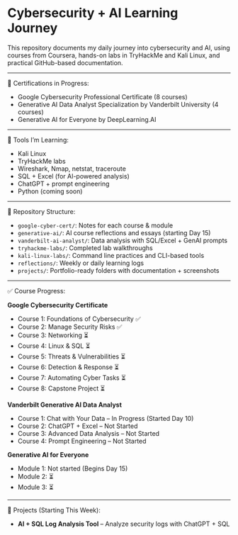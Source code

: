 # Cybersecurity + AI Learning Journey

This repository documents my daily journey into cybersecurity and AI, using courses from Coursera, hands-on labs in TryHackMe and Kali Linux, and practical GitHub-based documentation.

---

🔐 Certifications in Progress:
- Google Cybersecurity Professional Certificate (8 courses)
- Generative AI Data Analyst Specialization by Vanderbilt University (4 courses)
- Generative AI for Everyone by DeepLearning.AI

---

🧪 Tools I’m Learning:
- Kali Linux
- TryHackMe labs
- Wireshark, Nmap, netstat, traceroute
- SQL + Excel (for AI-powered analysis)
- ChatGPT + prompt engineering
- Python (coming soon)

---

📂 Repository Structure:
- `google-cyber-cert/`: Notes for each course & module
- `generative-ai/`: AI course reflections and essays (starting Day 15)
- `vanderbilt-ai-analyst/`: Data analysis with SQL/Excel + GenAI prompts
- `tryhackme-labs/`: Completed lab walkthroughs
- `kali-linux-labs/`: Command line practices and CLI-based tools
- `reflections/`: Weekly or daily learning logs
- `projects/`: Portfolio-ready folders with documentation + screenshots

---

✅ Course Progress:

**Google Cybersecurity Certificate**
- Course 1: Foundations of Cybersecurity ✅
- Course 2: Manage Security Risks ✅
- Course 3: Networking ⏳
- Course 4: Linux & SQL ⏳
- Course 5: Threats & Vulnerabilities ⏳
- Course 6: Detection & Response ⏳
- Course 7: Automating Cyber Tasks ⏳
- Course 8: Capstone Project ⏳

**Vanderbilt Generative AI Data Analyst**
- Course 1: Chat with Your Data – In Progress (Started Day 10)
- Course 2: ChatGPT + Excel – Not Started
- Course 3: Advanced Data Analysis – Not Started
- Course 4: Prompt Engineering – Not Started

**Generative AI for Everyone**
- Module 1: Not started (Begins Day 15)
- Module 2: ⏳
- Module 3: ⏳

---

🧪 Projects (Starting This Week):
- **AI + SQL Log Analysis Tool** – Analyze security logs with ChatGPT + SQL
